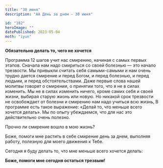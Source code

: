 ```yaml
---
title: "30 июня"
description: "АА День за днем - 30 июня"

id: "182"
heroImage: ""
datePublished: 2023-05-04
moth: "iyun"
---
```


**Обязательно делать то, чего не хочется**

Программа 12 шагов учит нас смирению, начиная с самых первых этапов. Сначала
нам надо смириться со своей болезнью — это начало трезвости. Мы привыкли
считать себя самыми-самыми и нам очень трудно дается смирение и перед Богом, и
перед болезнью, и перед людьми, и перед обстоятельствами. Даже первые слова
нашей молитвы говорят о смирении, о принятии того, что я не в силах изменить.
Мы не в силах изменить ничего, кроме самих себя и своей жизни, выбирая старую
жизнь или новую. Но никакой срок трезвости не освобождает от болезни и
смирению нам надо учиться всю жизнь, В программе есть такое выражение: «Делай
то, что меньше всего хочется делать». Мы по опыту убеждаемся, что для нас это
действительно очень полезно.

Прочно ли смирение вошло в мою жизнь?

Боже, помоги мне растить в себе смирение день за днем, выполняя работу,
полезную для моего движения к Тебе.

Сегодня я буду делать то, что мне меньше всего хочется делать:

**Боже, помоги мне сегодня остаться трезвым!**
